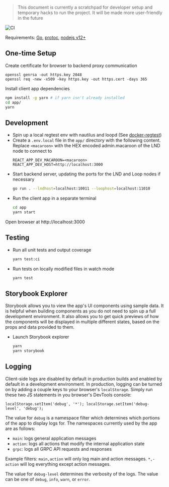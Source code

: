 > This document is currently a scratchpad for developer setup and temporary hacks to run the project. It will be made more user-friendly in the future

![CI](https://github.com/lightninglabs/shushtar/workflows/CI/badge.svg)

Requirements: [Go](https://golang.org/doc/install), [protoc](https://github.com/protocolbuffers/protobuf/releases), [nodejs v12+](https://nodejs.org/en/download/)

## One-time Setup

Create certificate for browser to backend proxy communication

```
openssl genrsa -out https.key 2048
openssl req -new -x509 -key https.key -out https.cert -days 365
```

Install client app dependencies

```sh
npm install -g yarn # if yarn isn't already installed
cd app/
yarn
```

## Development

- Spin up a local regtest env with nautilus and loopd (See [docker-regtest](https://github.com/lightninglabs/dev-resources/tree/master/docker-regtest))
- Create a `.env.local` file in the `app/` directory with the following content. Replace `<macaroon>` with the HEX encoded admin.macaroon of the LND node to connect to
  ```
  REACT_APP_DEV_MACAROON=<macaroon>
  REACT_APP_DEV_HOST=http://localhost:3000
  ```
- Start backend server, updating the ports for the LND and Loop nodes if necessary
  ```sh
  go run . --lndhost=localhost:10011 --loophost=localhost:11010
  ```
- Run the client app in a separate terminal
  ```sh
  cd app
  yarn start
  ```

Open browser at http://localhost:3000

## Testing

- Run all unit tests and output coverage
  ```sh
  yarn test:ci
  ```
- Run tests on locally modified files in watch mode
  ```sh
  yarn test
  ```

## Storybook Explorer

Storybook allows you to view the app's UI components using sample data. It is helpful when building components as you do not need to spin up a full development environment. It also allows you to get quick previews of how the components will be displayed in multiple different states, based on the props and data provided to them.

- Launch Storybook explorer
  ```sh
  yarn
  yarn storybook
  ```

## Logging

Client-side logs are disabled by default in production builds and enabled by default in a development environment. In production, logging can be turned on by adding a couple keys to your browser's `localStorage`. Simply run these two JS statements in you browser's DevTools console:

```
localStorage.setItem('debug', '*'); localStorage.setItem('debug-level', 'debug');
```

The value for `debug` is a namespace filter which determines which portions of the app to display logs for. The namespaces currently used by the app are as follows:

- `main`: logs general application messages
- `action`: logs all actions that modify the internal application state
- `grpc`: logs all GRPC API requests and responses

Example filters: `main,action` will only log main and action messages. `*,-action` will log everything except action messages.

The value for `debug-level` determines the verbosity of the logs. The value can be one of `debug`, `info`, `warn`, or `error`.
